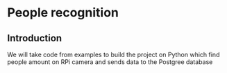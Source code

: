 # People recognition

## Introduction

We will take code from examples to build the project on Python which find people amount on RPi camera and sends data to the Postgree database
